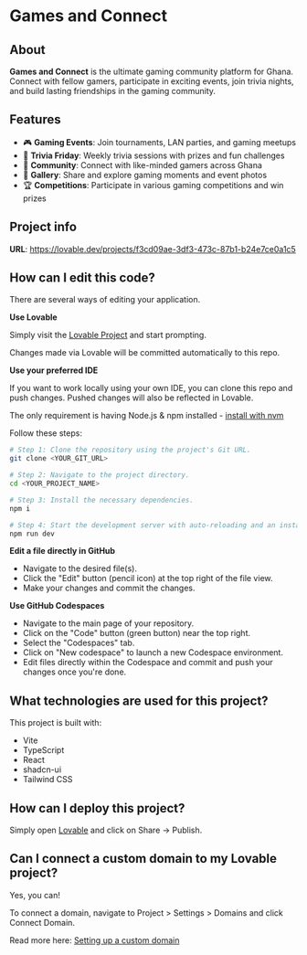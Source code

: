 # Games and Connect

## About

**Games and Connect** is the ultimate gaming community platform for Ghana. Connect with fellow gamers, participate in exciting events, join trivia nights, and build lasting friendships in the gaming community.

## Features

- 🎮 **Gaming Events**: Join tournaments, LAN parties, and gaming meetups
- 🧠 **Trivia Friday**: Weekly trivia sessions with prizes and fun challenges  
- 👥 **Community**: Connect with like-minded gamers across Ghana
- 📸 **Gallery**: Share and explore gaming moments and event photos
- 🏆 **Competitions**: Participate in various gaming competitions and win prizes

## Project info

**URL**: https://lovable.dev/projects/f3cd09ae-3df3-473c-87b1-b24e7ce0a1c5

## How can I edit this code?

There are several ways of editing your application.

**Use Lovable**

Simply visit the [Lovable Project](https://lovable.dev/projects/f3cd09ae-3df3-473c-87b1-b24e7ce0a1c5) and start prompting.

Changes made via Lovable will be committed automatically to this repo.

**Use your preferred IDE**

If you want to work locally using your own IDE, you can clone this repo and push changes. Pushed changes will also be reflected in Lovable.

The only requirement is having Node.js & npm installed - [install with nvm](https://github.com/nvm-sh/nvm#installing-and-updating)

Follow these steps:

```sh
# Step 1: Clone the repository using the project's Git URL.
git clone <YOUR_GIT_URL>

# Step 2: Navigate to the project directory.
cd <YOUR_PROJECT_NAME>

# Step 3: Install the necessary dependencies.
npm i

# Step 4: Start the development server with auto-reloading and an instant preview.
npm run dev
```

**Edit a file directly in GitHub**

- Navigate to the desired file(s).
- Click the "Edit" button (pencil icon) at the top right of the file view.
- Make your changes and commit the changes.

**Use GitHub Codespaces**

- Navigate to the main page of your repository.
- Click on the "Code" button (green button) near the top right.
- Select the "Codespaces" tab.
- Click on "New codespace" to launch a new Codespace environment.
- Edit files directly within the Codespace and commit and push your changes once you're done.

## What technologies are used for this project?

This project is built with:

- Vite
- TypeScript
- React
- shadcn-ui
- Tailwind CSS

## How can I deploy this project?

Simply open [Lovable](https://lovable.dev/projects/f3cd09ae-3df3-473c-87b1-b24e7ce0a1c5) and click on Share -> Publish.

## Can I connect a custom domain to my Lovable project?

Yes, you can!

To connect a domain, navigate to Project > Settings > Domains and click Connect Domain.

Read more here: [Setting up a custom domain](https://docs.lovable.dev/tips-tricks/custom-domain#step-by-step-guide)
